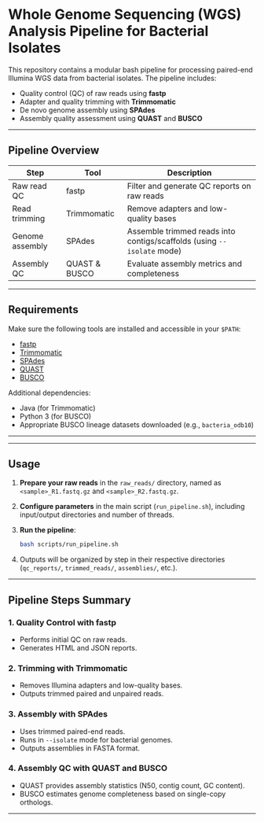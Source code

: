 # Whole Genome Sequencing (WGS) Analysis Pipeline for Bacterial Isolates

This repository contains a modular bash pipeline for processing paired-end Illumina WGS data from bacterial isolates. The pipeline includes:

- Quality control (QC) of raw reads using **fastp**
- Adapter and quality trimming with **Trimmomatic**
- De novo genome assembly using **SPAdes**
- Assembly quality assessment using **QUAST** and **BUSCO**

---

## Pipeline Overview

| Step             | Tool          | Description                                 |
|------------------|---------------|---------------------------------------------|
| Raw read QC      | fastp         | Filter and generate QC reports on raw reads |
| Read trimming    | Trimmomatic   | Remove adapters and low-quality bases       |
| Genome assembly  | SPAdes        | Assemble trimmed reads into contigs/scaffolds (using `--isolate` mode) |
| Assembly QC      | QUAST & BUSCO | Evaluate assembly metrics and completeness  |

---

## Requirements

Make sure the following tools are installed and accessible in your `$PATH`:

- [fastp](https://github.com/OpenGene/fastp)
- [Trimmomatic](http://www.usadellab.org/cms/?page=trimmomatic)
- [SPAdes](http://cab.spbu.ru/software/spades/)
- [QUAST](http://quast.sourceforge.net/)
- [BUSCO](https://busco.ezlab.org/)

Additional dependencies:
- Java (for Trimmomatic)
- Python 3 (for BUSCO)
- Appropriate BUSCO lineage datasets downloaded (e.g., `bacteria_odb10`)

---

---

## Usage

1. **Prepare your raw reads** in the `raw_reads/` directory, named as `<sample>_R1.fastq.gz` and `<sample>_R2.fastq.gz`.

2. **Configure parameters** in the main script (`run_pipeline.sh`), including input/output directories and number of threads.

3. **Run the pipeline**:

    ```bash
    bash scripts/run_pipeline.sh
    ```

4. Outputs will be organized by step in their respective directories (`qc_reports/`, `trimmed_reads/`, `assemblies/`, etc.).

---

## Pipeline Steps Summary

### 1. Quality Control with fastp

- Performs initial QC on raw reads.
- Generates HTML and JSON reports.

### 2. Trimming with Trimmomatic

- Removes Illumina adapters and low-quality bases.
- Outputs trimmed paired and unpaired reads.

### 3. Assembly with SPAdes

- Uses trimmed paired-end reads.
- Runs in `--isolate` mode for bacterial genomes.
- Outputs assemblies in FASTA format.

### 4. Assembly QC with QUAST and BUSCO

- QUAST provides assembly statistics (N50, contig count, GC content).
- BUSCO estimates genome completeness based on single-copy orthologs.

---




